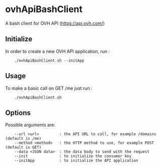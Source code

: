 ovhApiBashClient
================

A bash client for OVH API (https://api.ovh.com/)

Initialize
----------

In order to create a new OVH API application, run :
```
    ./ovhApiBashClient.sh --initApp
```

Usage
-----

To make a basic call on GET /me just run :
```
    ./ovhApiBashClient.sh
```

Options
-------

Possible arguments are:
```
    --url <url>         : the API URL to call, for example /domains (default is /me)
    --method <method>   : the HTTP method to use, for example POST (default is GET)
    --data <JSON data>  : the data body to send with the request
    --init              : to initialize the consumer key
    --initApp           : to initialize the API application
```
